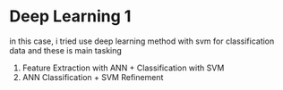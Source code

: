 # Deep Learning 1

in this case, i tried use deep learning method with svm for classification data and these is main tasking
1. Feature Extraction with ANN + Classification with SVM
2. ANN Classification + SVM Refinement
